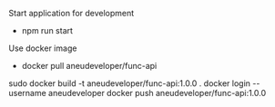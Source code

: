 Start application for development
- npm run start

Use docker image
- docker pull aneudeveloper/func-api

sudo docker build -t aneudeveloper/func-api:1.0.0 .
docker login --username aneudeveloper
docker push aneudeveloper/func-api:1.0.0